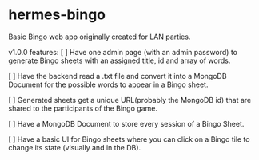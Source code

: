 # hermes-bingo
Basic Bingo web app originally created for LAN parties.

v1.0.0 features:
[ ] Have one admin page (with an admin password) to generate Bingo sheets with an assigned title, id and array of words.

[ ] Have the backend read a .txt file and convert it into a MongoDB Document for the possible words to appear in a Bingo sheet.

[ ] Generated sheets get a unique URL(probably the MongoDB id) that are shared to the participants of the Bingo game.

[ ] Have a MongoDB Document to store every session of a Bingo Sheet.

[ ] Have a basic UI for Bingo sheets where you can click on a Bingo tile to change its state (visually and in the DB).
